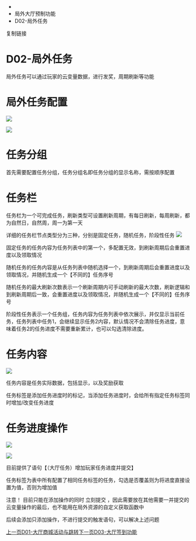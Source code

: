   * [](/)
  * 局外大厅预制功能
  * D02-局外任务

复制链接

# D02-局外任务

局外任务可以通过玩家的云变量数据，进行发奖，周期刷新等功能

# 局外任务配置

![](/assets/images/1-113048e6f140dd1a3fb0b1ed8ac2340e.png)

![](/assets/images/2-0194b4b6ffd2727093db132786782726.png)

# 任务分组

首先需要配置任务分组，任务分组名即任务分组的显示名称，需按顺序配置

# 任务栏

任务栏为一个可完成任务，刷新类型可设置刷新周期，有每日刷新，每周刷新，都为自然日，自然周，周一为第一天

详细的任务栏节点类型分为三种，分别是固定任务，随机任务，阶段性任务
![](/assets/images/3-5f248cb00aa3ede6bd10bcd8f872c47e.png)

固定任务的任务内容为任务列表中的第一个，多配置无效，到刷新周期后会重置进度以及领取情况

随机任务的任务内容是从任务列表中随机选择一个，到刷新周期后会重置进度以及领取情况，并随机生成一个【不同的】任务序号

随机任务的最大刷新次数表示一个刷新周期内可手动刷新的最大次数，刷新逻辑和到刷新周期后一致，会重置进度以及领取情况，并随机生成一个【不同的】任务序号

阶段性任务表示一个任务组，任务内容为任务列表中依次展示，并仅显示当前任务，任务列表中任务1，会继续显示任务2内容，默认情况不会清除任务进度，意味着任务2的任务进度不需要重新累计，也可以勾选清除进度。

# 任务内容

![](/assets/images/4-9dc4a9a0feab40e08c20a80841d4de48.png)

任务内容是任务实际数据，包括显示，以及奖励获取

任务标签是添加任务进度时的标记，当添加任务进度时，会给所有指定任务标签同时增加/改变任务进度

# 任务进度操作

![](/assets/images/6-c75aaa54967852a04b08e597af0f0f86.png)

![](/assets/images/5-b39160654ccf817cedcbfa9ae735864e.png)

目前提供了语句【（大厅任务）增加玩家任务进度并提交】

任务标签为表中所有配置了相同任务标签的任务，勾选是否覆盖则为将进度直接设置为值，否则为增加值

注意！ 目前只能在添加操作的同时 立刻提交 ，因此需要放在其他需要一并提交的云变量操作的最后，也不能用在局外资源的自定义获取函数中

后续会添加只添加操作，不进行提交的触发语句，可以解决上述问题

[上一页D01-大厅商城活动与跳转](/Manual/Homepage/HomepageStoreNotifiaction)[下一页D03-大厅签到功能](/Manual/Homepage/HomepageCheckIn)



